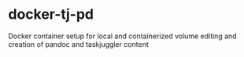 # docker-tj-pd
Docker container setup for local and containerized volume editing and creation of pandoc and taskjuggler content
